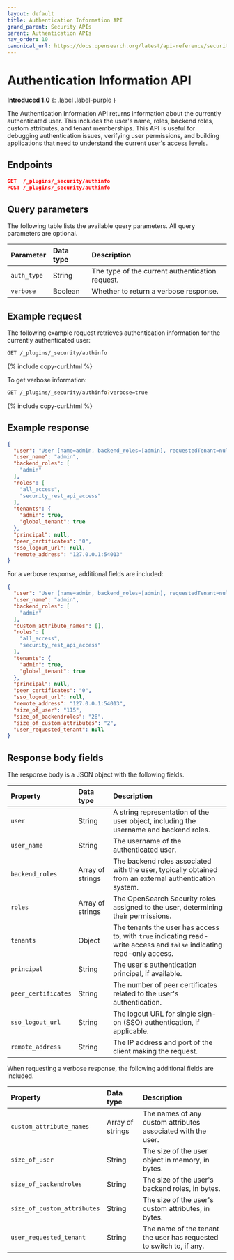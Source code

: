 ```yaml
---
layout: default
title: Authentication Information API
grand_parent: Security APIs
parent: Authentication APIs
nav_order: 10
canonical_url: https://docs.opensearch.org/latest/api-reference/security/authentication/auth-info/
---
```


# Authentication Information API
**Introduced 1.0**
{: .label .label-purple }

The Authentication Information API returns information about the currently authenticated user. This includes the user's name, roles, backend roles, custom attributes, and tenant memberships. This API is useful for debugging authentication issues, verifying user permissions, and building applications that need to understand the current user's access levels.

<!-- spec_insert_start
api: security.authinfo
component: endpoints
-->
## Endpoints
```json
GET  /_plugins/_security/authinfo
POST /_plugins/_security/authinfo
```
<!-- spec_insert_end -->

<!-- spec_insert_start
api: security.authinfo
component: query_parameters
-->
## Query parameters

The following table lists the available query parameters. All query parameters are optional.

| Parameter | Data type | Description |
| :--- | :--- | :--- |
| `auth_type` | String | The type of the current authentication request. |
| `verbose` | Boolean | Whether to return a verbose response. |

<!-- spec_insert_end -->

## Example request

The following example request retrieves authentication information for the currently authenticated user:

```bash
GET /_plugins/_security/authinfo
```
{% include copy-curl.html %}

To get verbose information:

```bash
GET /_plugins/_security/authinfo?verbose=true
```
{% include copy-curl.html %}

## Example response

```json
{
  "user": "User [name=admin, backend_roles=[admin], requestedTenant=null]",
  "user_name": "admin",
  "backend_roles": [
    "admin"
  ],
  "roles": [
    "all_access",
    "security_rest_api_access"
  ],
  "tenants": {
    "admin": true,
    "global_tenant": true
  },
  "principal": null,
  "peer_certificates": "0",
  "sso_logout_url": null,
  "remote_address": "127.0.0.1:54013"
}
```

For a verbose response, additional fields are included:

```json
{
  "user": "User [name=admin, backend_roles=[admin], requestedTenant=null]",
  "user_name": "admin",
  "backend_roles": [
    "admin"
  ],
  "custom_attribute_names": [],
  "roles": [
    "all_access",
    "security_rest_api_access"
  ],
  "tenants": {
    "admin": true,
    "global_tenant": true
  },
  "principal": null,
  "peer_certificates": "0",
  "sso_logout_url": null,
  "remote_address": "127.0.0.1:54013",
  "size_of_user": "115",
  "size_of_backendroles": "28",
  "size_of_custom_attributes": "2",
  "user_requested_tenant": null
}
```

## Response body fields

The response body is a JSON object with the following fields.

| Property | Data type | Description |
| :--- | :--- | :--- |
| `user` | String | A string representation of the user object, including the username and backend roles. |
| `user_name` | String | The username of the authenticated user. |
| `backend_roles` | Array of strings | The backend roles associated with the user, typically obtained from an external authentication system. |
| `roles` | Array of strings | The OpenSearch Security roles assigned to the user, determining their permissions. |
| `tenants` | Object | The tenants the user has access to, with `true` indicating read-write access and `false` indicating read-only access. |
| `principal` |  String | The user's authentication principal, if available. |
| `peer_certificates` | String | The number of peer certificates related to the user's authentication. |
| `sso_logout_url` | String | The logout URL for single sign-on (SSO) authentication, if applicable. |
| `remote_address` | String | The IP address and port of the client making the request. |

When requesting a verbose response, the following additional fields are included.

| Property | Data type | Description |
| :--- | :--- | :--- |
| `custom_attribute_names` | Array of strings | The names of any custom attributes associated with the user. |
| `size_of_user` | String | The size of the user object in memory, in bytes. |
| `size_of_backendroles` | String | The size of the user's backend roles, in bytes. |
| `size_of_custom_attributes` | String | The size of the user's custom attributes, in bytes. |
| `user_requested_tenant` |  String | The name of the tenant the user has requested to switch to, if any. |